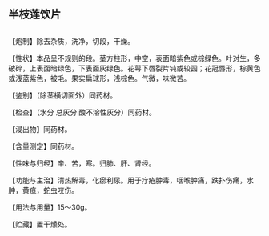 ## 半枝莲饮片

## 

## 

【炮制】除去杂质，洗净，切段，干燥。

【性状】本品呈不规则的段。茎方柱形，中空，表面暗紫色或棕绿色。叶对生，多破碎，上表面暗绿色，下表面灰绿色。花萼下唇裂片钝或较圆；花冠唇形，棕黄色或浅蓝紫色，被毛。果实扁球形，浅棕色。气微，味微苦。

【鉴别】（除茎横切面外）同药材。

【检查】（水分 总灰分 酸不溶性灰分）同药材。

【浸出物】同药材。

【含量测定】同药材。

【性味与归经】辛、苦，寒。归肺、肝、肾经。

【功能与主治】清热解毒，化瘀利尿。用于疔疮肿毒，咽喉肿痛，跌扑伤痛，水肿，黄疸，蛇虫咬伤。

【用法与用量】15～30g。

【贮藏】置干燥处。